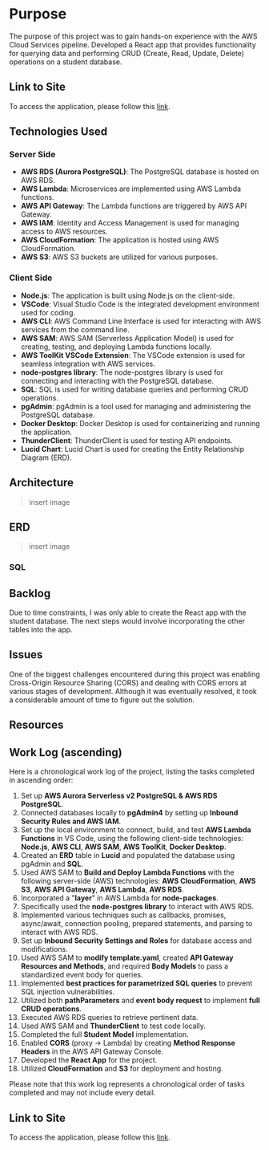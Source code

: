 # Purpose

The purpose of this project was to gain hands-on experience with the AWS Cloud Services pipeline. Developed a React app that provides functionality for querying data and performing CRUD (Create, Read, Update, Delete) operations on a student database.

## Link to Site

To access the application, please follow this [link](insert_link_here).

## Technologies Used

### Server Side

- **AWS RDS (Aurora PostgreSQL)**: The PostgreSQL database is hosted on AWS RDS.
- **AWS Lambda**: Microservices are implemented using AWS Lambda functions.
- **AWS API Gateway**: The Lambda functions are triggered by AWS API Gateway.
- **AWS IAM**: Identity and Access Management is used for managing access to AWS resources.
- **AWS CloudFormation**: The application is hosted using AWS CloudFormation.
- **AWS S3**: AWS S3 buckets are utilized for various purposes.

### Client Side

- **Node.js**: The application is built using Node.js on the client-side.
- **VSCode**: Visual Studio Code is the integrated development environment used for coding.
- **AWS CLI**: AWS Command Line Interface is used for interacting with AWS services from the command line.
- **AWS SAM**: AWS SAM (Serverless Application Model) is used for creating, testing, and deploying Lambda functions locally.
- **AWS ToolKit VSCode Extension**: The VSCode extension is used for seamless integration with AWS services.
- **node-postgres library**: The node-postgres library is used for connecting and interacting with the PostgreSQL database.
- **SQL**: SQL is used for writing database queries and performing CRUD operations.
- **pgAdmin**: pgAdmin is a tool used for managing and administering the PostgreSQL database.
- **Docker Desktop**: Docker Desktop is used for containerizing and running the application.
- **ThunderClient**: ThunderClient is used for testing API endpoints.
- **Lucid Chart**: Lucid Chart is used for creating the Entity Relationship Diagram (ERD).

## Architecture
>insert image

## ERD
> insert image

### SQL
> 

## Backlog
Due to time constraints, I was only able to create the React app with the student database. The next steps would involve incorporating the other tables into the app.

## Issues
One of the biggest challenges encountered during this project was enabling Cross-Origin Resource Sharing (CORS) and dealing with CORS errors at various stages of development. Although it was eventually resolved, it took a considerable amount of time to figure out the solution.

## Resources


## Work Log (ascending)

Here is a chronological work log of the project, listing the tasks completed in ascending order:

1. Set up **AWS Aurora Serverless v2 PostgreSQL & AWS RDS PostgreSQL**.
2. Connected databases locally to **pgAdmin4** by setting up **Inbound Security Rules and AWS IAM**.
3. Set up the local environment to connect, build, and test **AWS Lambda Functions** in VS Code, using the following client-side technologies: **Node.js**, **AWS CLI**, **AWS SAM**, **AWS ToolKit**, **Docker Desktop**.
4. Created an **ERD** table in **Lucid** and populated the database using pgAdmin and **SQL**.
5. Used AWS SAM to **Build and Deploy Lambda Functions** with the following server-side (AWS) technologies: **AWS CloudFormation**, **AWS S3**, **AWS API Gateway**, **AWS Lambda**, **AWS RDS**.
6. Incorporated a "**layer**" in AWS Lambda for **node-packages**.
7. Specifically used the **node-postgres library** to interact with AWS RDS.
8. Implemented various techniques such as callbacks, promises, async/await, connection pooling, prepared statements, and parsing to interact with AWS RDS.
9. Set up **Inbound Security Settings and Roles** for database access and modifications.
10. Used AWS SAM to **modify template.yaml**, created **API Gateway Resources and Methods**, and required **Body Models** to pass a standardized event body for queries.
11. Implemented **best practices for parametrized SQL queries** to prevent SQL injection vulnerabilities.
12. Utilized both **pathParameters** and **event body request** to implement **full CRUD operations**.
13. Executed AWS RDS queries to retrieve pertinent data.
14. Used AWS SAM and **ThunderClient** to test code locally.
15. Completed the full **Student Model** implementation.
16. Enabled **CORS** (proxy -> Lambda) by creating **Method Response Headers** in the AWS API Gateway Console.
17. Developed the **React App** for the project.
18. Utilized **CloudFormation** and **S3** for deployment and hosting.

Please note that this work log represents a chronological order of tasks completed and may not include every detail.

## Link to Site

To access the application, please follow this [link](insert_link_here).